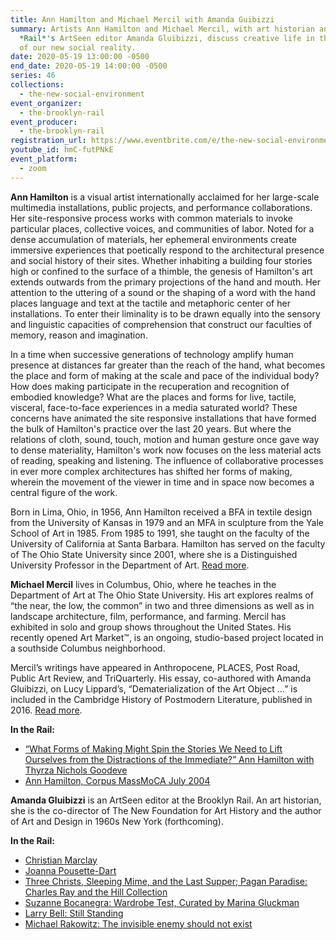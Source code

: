 ```yaml
---
title: Ann Hamilton and Michael Mercil with Amanda Guibizzi
summary: Artists Ann Hamilton and Michael Mercil, with art historian and the
  *Rail*'s ArtSeen editor Amanda Gluibizzi, discuss creative life in the context
  of our new social reality.
date: 2020-05-19 13:00:00 -0500
end_date: 2020-05-19 14:00:00 -0500
series: 46
collections:
  - the-new-social-environment
event_organizer:
  - the-brooklyn-rail
event_producer:
  - the-brooklyn-rail
registration_url: https://www.eventbrite.com/e/the-new-social-environment-46-ann-hamilton-michael-mercil-tickets-105526554766#
youtube_id: hmC-futPNkE
event_platform:
  - zoom
---
```



**Ann Hamilton** is a visual artist internationally acclaimed for her large-scale multimedia installations, public projects, and performance collaborations. Her site-responsive process works with common materials to invoke particular places, collective voices, and communities of labor. Noted for a dense accumulation of materials, her ephemeral environments create immersive experiences that poetically respond to the architectural presence and social history of their sites. Whether inhabiting a building four stories high or confined to the surface of a thimble, the genesis of Hamilton's art extends outwards from the primary projections of the hand and mouth. Her attention to the uttering of a sound or the shaping of a word with the hand places language and text at the tactile and metaphoric center of her installations. To enter their liminality is to be drawn equally into the sensory and linguistic capacities of comprehension that construct our faculties of memory, reason and imagination.

In a time when successive generations of technology amplify human presence at distances far greater than the reach of the hand, what becomes the place and form of making at the scale and pace of the individual body? How does making participate in the recuperation and recognition of embodied knowledge? What are the places and forms for live, tactile, visceral, face-to-face experiences in a media saturated world? These concerns have animated the site responsive installations that have formed the bulk of Hamilton's practice over the last 20 years. But where the relations of cloth, sound, touch, motion and human gesture once gave way to dense materiality, Hamilton's work now focuses on the less material acts of reading, speaking and listening. The influence of collaborative processes in ever more complex architectures has shifted her forms of making, wherein the movement of the viewer in time and in space now becomes a central figure of the work.

Born in Lima, Ohio, in 1956, Ann Hamilton received a BFA in textile design from the University of Kansas in 1979 and an MFA in sculpture from the Yale School of Art in 1985. From 1985 to 1991, she taught on the faculty of the University of California at Santa Barbara. Hamilton has served on the faculty of The Ohio State University since 2001, where she is a Distinguished University Professor in the Department of Art. [Read more]([https://www.annhamiltonstudio.com](https://www.annhamiltonstudio.com/)).



**Michael Mercil**  lives in Columbus, Ohio, where he teaches in the Department of Art at The Ohio State University. His art explores realms of “the near, the low, the common” in two and three dimensions as well as in landscape architecture, film, performance, and farming. Mercil has exhibited in solo and group shows throughout the United States. His recently opened Art Market™, is an ongoing, studio-based project located in a southside Columbus neighborhood.

Mercil’s writings have appeared in Anthropocene, PLACES, Post Road, Public Art Review, and TriQuarterly. His essay, co-authored with Amanda Gluibizzi, on Lucy Lippard’s, “Dematerialization of the Art Object …” is included in the Cambridge History of Postmodern Literature, published in 2016. [Read more]([http://www.michaelmercil.com](http://www.michaelmercil.com/)).



**In the Rail:**

* [“What Forms of Making Might Spin the Stories We Need to Lift Ourselves from the Distractions of the Immediate?” Ann Hamilton with Thyrza Nichols Goodeve](https://brooklynrail.org/2017/02/art/ANN-HAMILTON-with-Thyrza-Nichols-Goodeve)
* [Ann Hamilton, Corpus MassMoCA July 2004](https://brooklynrail.org/2004/07/artseen/ann-hamilton)

**Amanda Gluibizzi**  is an ArtSeen editor at the Brooklyn Rail. An art historian, she is the co-director of The New Foundation for Art History and the author of Art and Design in 1960s New York (forthcoming).

**In the Rail:**

* [Christian Marclay](https://brooklynrail.org/2019/09/artseen/Christian-Marclay)
* [Joanna Pousette-Dart](https://brooklynrail.org/2020/03/artseen/Joanna-Pousette-Dart)
* [Three Christs, Sleeping Mime, and the Last Supper; Pagan Paradise: Charles Ray and the Hill Collection](https://brooklynrail.org/2019/12/artseen/Three-Christs-Sleeping-Mime-and-the-Last-Supper-Pagan-Paradise-Charles-Ray-and-the-Hill-Collection)
* [Suzanne Bocanegra: Wardrobe Test, Curated by Marina Gluckman](https://brooklynrail.org/2019/11/artseen/Suzanne-Bocanegra-Wardrobe-Test)
* [Larry Bell: Still Standing](https://brooklynrail.org/2020/03/artseen/Larry-Bell-Still-Standing)
* [Michael Rakowitz: The invisible enemy should not exist](https://brooklynrail.org/2020/02/artseen/Michael-Rakowitz-The-invisible-enemy-should-not-exist)
